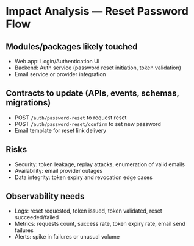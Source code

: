 # Impact Analysis — Reset Password Flow

## Modules/packages likely touched
- Web app: Login/Authentication UI  
- Backend: Auth service (password reset initiation, token validation)  
- Email service or provider integration  

## Contracts to update (APIs, events, schemas, migrations)
- POST `/auth/password-reset` to request reset  
- POST `/auth/password-reset/confirm` to set new password  
- Email template for reset link delivery  

## Risks
- Security: token leakage, replay attacks, enumeration of valid emails  
- Availability: email provider outages  
- Data integrity: token expiry and revocation edge cases  

## Observability needs
- Logs: reset requested, token issued, token validated, reset succeeded/failed  
- Metrics: requests count, success rate, token expiry rate, email send failures  
- Alerts: spike in failures or unusual volume  


